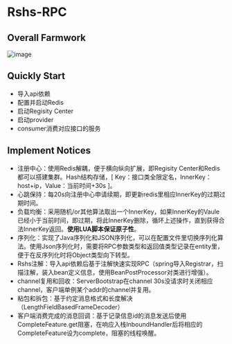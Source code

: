 # Rshs-RPC
## Overall Farmwork
![image](https://github.com/RshsLY/Rshs-RPC/assets/37995682/6579e83a-45ed-4a13-9585-b417adcdac0f)

## Quickly Start
- 导入api依赖
- 配置并启动Redis
- 启动Regisity Center
- 启动provider
- consumer消费对应接口的服务

## Implement Notices
- 注册中心：使用Redis解耦，便于横向纵向扩展，即Regisity Center和Redis都可以搭建集群。Hash结构存储，[ Key：接口类全限定名，InnerKey：host+ip，Value：当前时间+30s ]。
- 心跳保持：每20s向注册中心申请续期，即更新redis里相应InnerKey的过期过期时间。
- 负载均衡：采用随机/or其他算法取出一个InnerKey，如果InnerKey的Vaule已经小于当前时间，即过期，将此InnerKey删除，循环上述操作，直到获得合法InnerKey返回。**使用LUA脚本保证原子性**。
- 序列化：实现了Java序列化和JSON序列化，可以在配置文件里切换序列化算法。使用Json序列化时，需要将RPC参数类型和返回值类型记录在entity里，便于在反序列化时将Object类型向下转型。
- Rshs注解：导入api依赖后基于注解快速实现RPC（spring导入Registrar，扫描注解，装入bean定义信息，使用BeanPostProcessor对类进行增强）。
- channel复用和回收：ServerBootstrap在channel 30s没请求时关闭相应channel，客户端单例某个addr的channel并复用。
- 粘包和拆包：基于约定消息格式和长度解决（LengthFieldBasedFrameDecoder）
- 客户端消费完成的消息回调：基于记录信息id的消息发送后使用CompleteFeature.get阻塞，在响应入栈InboundHandler后将相应的CompleteFeature设为complete，阻塞的线程唤醒。
